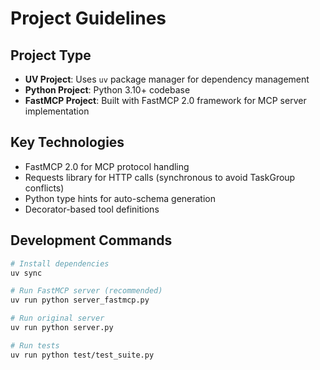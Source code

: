 # Project Guidelines

## Project Type
- **UV Project**: Uses `uv` package manager for dependency management
- **Python Project**: Python 3.10+ codebase
- **FastMCP Project**: Built with FastMCP 2.0 framework for MCP server implementation

## Key Technologies
- FastMCP 2.0 for MCP protocol handling
- Requests library for HTTP calls (synchronous to avoid TaskGroup conflicts)
- Python type hints for auto-schema generation
- Decorator-based tool definitions

## Development Commands
```bash
# Install dependencies
uv sync

# Run FastMCP server (recommended)
uv run python server_fastmcp.py

# Run original server
uv run python server.py

# Run tests
uv run python test/test_suite.py
```